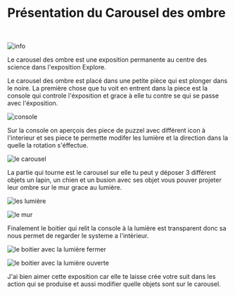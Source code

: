 # Présentation du Carousel des ombre #
<br>

![info](/TP1/image_carousel_ombre/information.jpg)

Le carousel des ombre est une exposition permanente au centre des science dans l'exposition Explore.

Le carousel des ombre est placé dans une petite pièce qui est plonger dans le noire. La première chose que tu voit en entrent dans la piece est la console qui controle l'éxposition et grace à elle tu contre se qui se passe avec l'éxposition.

![console](/TP1/image_carousel_ombre/tablette.jpg)

Sur la console on aperçois des piece de puzzel avec différent icon à l'interieur et ses piece te permette modifer les lumière et la direction dans la quelle la rotation s'éffectue.

![le carousel](/TP1/image_carousel_ombre/carousel.jpg)

La partie qui tourne est le carousel sur elle tu peut y déposer 3 différent objets un lapin, un chien et un busion avec ses objet vous pouver projeter leur ombre sur le mur grace au lumière.

![les lumière](/TP1/image_carousel_ombre/lumiere.jpg)

![le mur](/TP1/image_carousel_ombre/ombre_wall.jpg)

Finalement le boitier qui relit la console à la lumière est transparent donc sa nous permet de regarder le systeme a l'intèrieur.

![le boitier avec la lumière fermer](/TP1/image_carousel_ombre/interieur_off.jpg)

![le boitier avec la lumière ouverte](/TP1/image_carousel_ombre/interieur_on.jpg)

J'ai bien aimer cette exposition car elle te laisse crée votre suit dans les action qui se produise et aussi modifier quelle objets sont sur le carousel.
